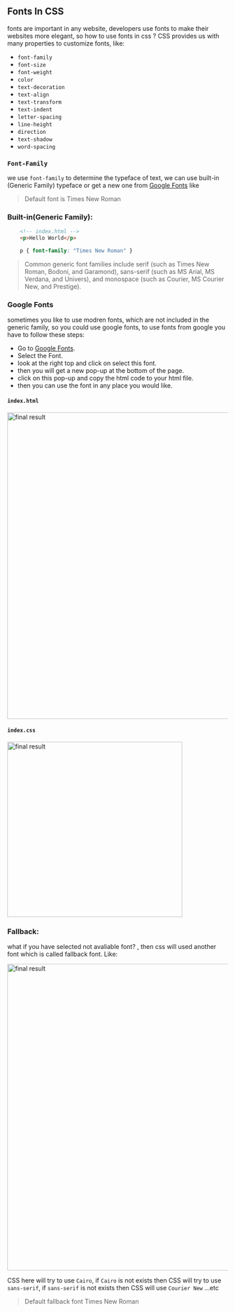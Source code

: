 
## Fonts In CSS

fonts are important in any website, developers use fonts to make their websites more elegant, so how to use fonts in css ?
CSS provides us with many properties to customize fonts, like: 

- ```font-family```
- ```font-size```
- ```font-weight```
- ```color```
- ```text-decoration```
- ```text-align```
- ```text-transform```
- ```text-indent```
- ```letter-spacing```
- ```line-height```
- ```direction```
- ```text-shadow```
- ```word-spacing```

### ```Font-Family```

we use ```font-family``` to determine the typeface of text, we can use built-in (Generic Family) typeface or get a new one from [Google Fonts](https://fonts.google.com) like
> Default font is Times New Roman

### Built-in(Generic Family):

```html
    <!-- index.html -->
    <p>Hello World</p>
```

```css
    p { font-family: "Times New Roman" }
```

> Common generic font families include serif (such as Times New Roman, Bodoni, and Garamond), sans-serif (such as MS Arial, MS Verdana, and Univers), and monospace (such as Courier, MS Courier New, and Prestige).

### Google Fonts

sometimes you like to use modren fonts, which are not included in the generic family, so you could use google fonts, to use fonts from google you have to follow these steps:

- Go to [Google Fonts](https://fonts.google.com).
- Select the Font.
- look at the right top and click on select this font.
- then you will get a new pop-up at the bottom of the page.
- click on this pop-up and copy the html code to your html file.
- then you can use the font in any place you would like.

#### ```index.html```

<img src="https://i.imgur.com/LbnKDmq.png" alt="final result" width="700" />

#### ```index.css```

<img src="https://i.imgur.com/tKEUmmL.png" alt="final result" width="400" />


### Fallback: 
what if you have selected not avaliable font? , then css will used another font which is called fallback font.
Like:

<img src="https://i.imgur.com/J5JgbB0.png" alt="final result" width="700" />


CSS here will try to use ```Cairo```, if ```Cairo``` is not exists then CSS will try to use ```sans-serif```, if ```sans-serif``` is not exists then CSS will use ```Courier New``` ...etc
> Default fallback font Times New Roman